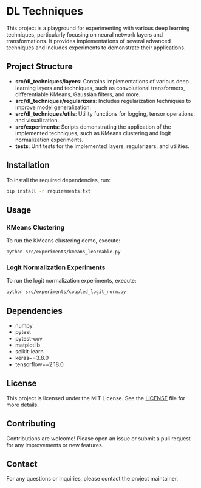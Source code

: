 # DL Techniques

This project is a playground for experimenting with various deep learning techniques, particularly focusing on neural network layers and transformations. It provides implementations of several advanced techniques and includes experiments to demonstrate their applications.

## Project Structure

- **src/dl_techniques/layers**: Contains implementations of various deep learning layers and techniques, such as convolutional transformers, differentiable KMeans, Gaussian filters, and more.
- **src/dl_techniques/regularizers**: Includes regularization techniques to improve model generalization.
- **src/dl_techniques/utils**: Utility functions for logging, tensor operations, and visualization.
- **src/experiments**: Scripts demonstrating the application of the implemented techniques, such as KMeans clustering and logit normalization experiments.
- **tests**: Unit tests for the implemented layers, regularizers, and utilities.

## Installation

To install the required dependencies, run:

```bash
pip install -r requirements.txt
```

## Usage

### KMeans Clustering

To run the KMeans clustering demo, execute:

```bash
python src/experiments/kmeans_learnable.py
```

### Logit Normalization Experiments

To run the logit normalization experiments, execute:

```bash
python src/experiments/coupled_logit_norm.py
```

## Dependencies

- numpy
- pytest
- pytest-cov
- matplotlib
- scikit-learn
- keras~=3.8.0
- tensorflow==2.18.0

## License

This project is licensed under the MIT License. See the [LICENSE](LICENSE) file for more details.

## Contributing

Contributions are welcome! Please open an issue or submit a pull request for any improvements or new features.

## Contact

For any questions or inquiries, please contact the project maintainer.
